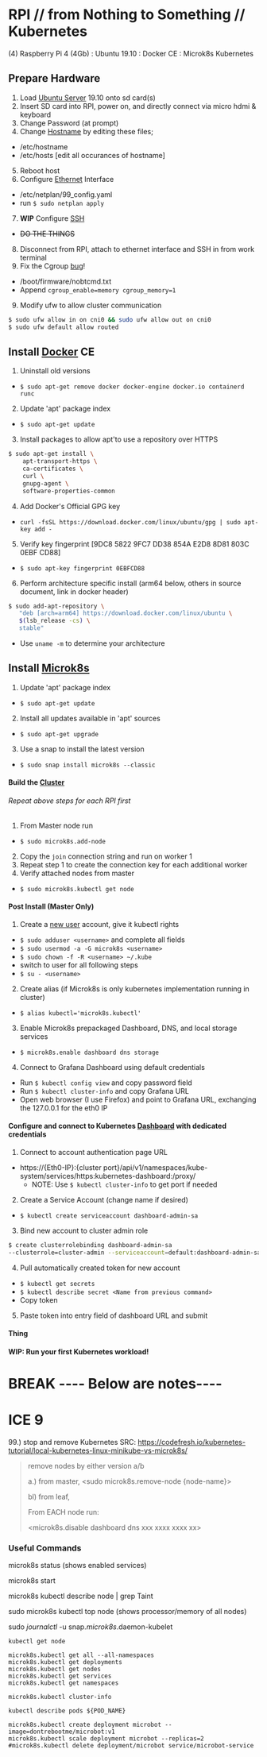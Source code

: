 # RPI // from Nothing to Something // Kubernetes
(4) Raspberry Pi 4 (4Gb) :
Ubuntu 19.10 :
Docker CE :
Microk8s Kubernetes

## Prepare Hardware
1. Load [Ubuntu Server] 19.10 onto sd card(s)
2. Insert SD card into RPI, power on, and directly connect via micro hdmi & keyboard
3. Change Password (at prompt)
4. Change [Hostname] by editing these files;
  * /etc/hostname
  * /etc/hosts [edit all occurances of hostname]
5. Reboot host
6. Configure [Ethernet] Interface
  * /etc/netplan/99_config.yaml
  * run `$ sudo netplan apply`
7. **WIP** Configure [SSH]
  * ~~DO THE THINGS~~
8. Disconnect from RPI, attach to ethernet interface and SSH in from work terminal
8. Fix the Cgroup [bug]!
  * /boot/firmware/nobtcmd.txt
  * Append `cgroup_enable=memory cgroup_memory=1`
9. Modify ufw to allow cluster communication
```sh
$ sudo ufw allow in on cni0 && sudo ufw allow out on cni0
$ sudo ufw default allow routed
```

## Install [Docker] CE
1. Uninstall old versions
  * `$ sudo apt-get remove docker docker-engine docker.io containerd runc`
2. Update 'apt' package index
  * `$ sudo apt-get update`
3. Install packages to allow apt'to use a repository over HTTPS
```sh
$ sudo apt-get install \
    apt-transport-https \
    ca-certificates \
    curl \
    gnupg-agent \
    software-properties-common
```
4. Add Docker's Official GPG key
  * `curl -fsSL https://download.docker.com/linux/ubuntu/gpg | sudo apt-key add -`
5. Verify key fingerprint [9DC8 5822 9FC7 DD38 854A E2D8 8D81 803C 0EBF CD88]
  * `$ sudo apt-key fingerprint 0EBFCD88`
6. Perform architecture specific install (arm64 below, others in source document, link in docker header)
```sh
$ sudo add-apt-repository \
   "deb [arch=arm64] https://download.docker.com/linux/ubuntu \
   $(lsb_release -cs) \
   stable"
```
  * Use `uname -m` to determine your architecture

## Install [Microk8s]
1. Update 'apt' package index
  * `$ sudo apt-get update`
2. Install all updates available in 'apt' sources
  * `$ sudo apt-get upgrade`
3. Use a snap to install the latest version
  * `$ sudo snap install microk8s --classic`

#### Build the [Cluster]
###### Repeat above steps for each RPI first
1. From Master node run
  * `$ sudo microk8s.add-node`
2. Copy the `join` connection string and run on worker 1
3. Repeat step 1 to create the connection key for each additional worker
4. Verify attached nodes from master
  * `$ sudo microk8s.kubectl get node`
#### Post Install (Master Only)
1. Create a [new user] account, give it kubectl rights  
  * `$ sudo adduser <username>` and complete all fields
  * `$ sudo usermod -a -G microk8s <username>`
  * `$ sudo chown -f -R <username> ~/.kube`
  * switch to user for all following steps
  * `$ su - <username>`
2. Create alias (if Microk8s is only kubernetes implementation running in cluster)
  * `$ alias kubectl='microk8s.kubectl'`
3. Enable Microk8s prepackaged Dashboard, DNS, and local storage services
  * `$ microk8s.enable dashboard dns storage`
4. Connect to Grafana Dashboard using default credentials
  * Run `$ kubectl config view` and copy password field
  * Run `$ kubectl cluster-info` and copy Grafana URL
  * Open web browser (I use Firefox) and point to Grafana URL, exchanging the 127.0.0.1 for the eth0 IP

#### Configure and connect to Kubernetes [Dashboard] with dedicated credentials
1. Connect to account authentication page URL
  * https://{Eth0-IP}:{cluster port}/api/v1/namespaces/kube-system/services/https:kubernetes-dashboard:/proxy/
    * NOTE: Use `$ kubectl cluster-info` to get port if needed
2. Create a Service Account (change name if desired)
  * `$ kubectl create serviceaccount dashboard-admin-sa`
3. Bind new account to cluster admin role
```sh
$ create clusterrolebinding dashboard-admin-sa 
--clusterrole=cluster-admin --serviceaccount=default:dashboard-admin-sa
```
4. Pull automatically created token for new account
  * `$ kubectl get secrets`
  * `$ kubectl describe secret <Name from previous command>`
  * Copy token
5. Paste token into entry field of dashboard URL and submit

#### Thing




#### **WIP:** Run your first Kubernetes workload!




# BREAK ---- Below are notes----
# ICE 9
99.) stop and remove Kubernetes SRC: https://codefresh.io/kubernetes-tutorial/local-kubernetes-linux-minikube-vs-microk8s/

> remove nodes by either version a/b
>
> a.) from master, <sudo microk8s.remove-node {node-name}>
>
> bl) from leaf, <sudo microk8s.leave>
>
> From EACH node run:
>
> <microk8s status>
>
> <microk8s.disable dashboard dns xxx xxxx xxxx xx>
>
> <snap disable microk8s>
>
> <sudo snap remove microk8s>



### Useful Commands

microk8s status (shows enabled services)

microk8s start

microk8s kubectl describe node | grep Taint

sudo microk8s kubectl top node (shows processor/memory of all nodes)

sudo *journalctl* -u snap.*microk8s*.daemon-kubelet 

```
kubectl get node
```

```
microk8s.kubectl get all --all-namespaces
microk8s.kubectl get deployments
microk8s.kubectl get nodes
microk8s.kubectl get services
microk8s.kubectl get namespaces
```

```nohighlight
microk8s.kubectl cluster-info
```

```
kubectl describe pods ${POD_NAME}
```

```nohighlight
microk8s.kubectl create deployment microbot --image=dontrebootme/microbot:v1
microk8s.kubectl scale deployment microbot --replicas=2
#microk8s.kubectl delete deployment/microbot service/microbot-service
```
[Ubuntu Server]: <https://ubuntu.com/download/raspberry-pi/thank-you?version=19.10.1&architecture=arm64+raspi3>

[Hostname]: <https://www.cyberciti.biz/faq/ubuntu-change-hostname-command/>

[Ethernet]: <https://help.ubuntu.com/lts/serverguide/network-configuration.html>

[SSH]: <https://help.ubuntu.com/lts/serverguide/openssh-server.html>

[bug]: <https://microk8s.io/docs/install-alternatives#arm>

[Docker]: <https://docs.docker.com/engine/install/ubuntu/>

[MicroK8s]: <https://ubuntu.com/tutorials/install-a-local-kubernetes-with-microk8s#2-deploying-microk8s>

[Cluster]: <https://discourse.ubuntu.com/t/how-to-build-a-raspberry-pi-kubernetes-cluster-using-microk8s/14792>

[new user]: <https://www.cyberciti.biz/faq/create-a-user-account-on-ubuntu-linux/>

[Dashboard]: <https://www.replex.io/blog/how-to-install-access-and-add-heapster-metrics-to-the-kubernetes-dashboard>

